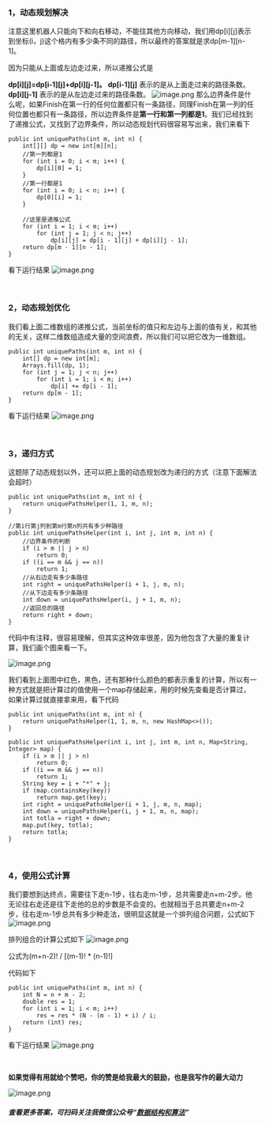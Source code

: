 
### 1，动态规划解决
注意这里机器人只能向下和向右移动，不能往其他方向移动，我们用dp[i][j]表示到坐标(i，j)这个格内有多少条不同的路径，所以最终的答案就是求dp[m-1][n-1]。



因为只能从上面或左边走过来，所以递推公式是

**dp[i][j]=dp[i-1][j]+dp[i][j-1]。**
**dp[i-1][j]** 表示的是从上面走过来的路径条数。
**dp[i][j-1]** 表示的是从左边走过来的路径条数。
![image.png](https://pic.leetcode-cn.com/1602162769-bhepEu-image.png)
那么边界条件是什么呢，如果Finish在第一行的任何位置都只有一条路径，同理Finish在第一列的任何位置也都只有一条路径，所以边界条件是**第一行和第一列都是1**。我们已经找到了递推公式，又找到了边界条件，所以动态规划代码很容易写出来，我们来看下

```
public int uniquePaths(int m, int n) {
    int[][] dp = new int[m][n];
    //第一列都是1
    for (int i = 0; i < m; i++) {
        dp[i][0] = 1;
    }
    //第一行都是1
    for (int i = 0; i < n; i++) {
        dp[0][i] = 1;
    }

    //这里是递推公式
    for (int i = 1; i < m; i++)
        for (int j = 1; j < n; j++)
            dp[i][j] = dp[i - 1][j] + dp[i][j - 1];
    return dp[m - 1][n - 1];
}
```
看下运行结果
![image.png](https://pic.leetcode-cn.com/1602162837-SttjDy-image.png)

<br>

### 2，动态规划优化
我们看上面二维数组的递推公式，当前坐标的值只和左边与上面的值有关，和其他的无关，这样二维数组造成大量的空间浪费，所以我们可以把它改为一维数组。
```
public int uniquePaths(int m, int n) {
    int[] dp = new int[m];
    Arrays.fill(dp, 1);
    for (int j = 1; j < n; j++)
        for (int i = 1; i < m; i++)
            dp[i] += dp[i - 1];
    return dp[m - 1];
}
```
看下运行结果
![image.png](https://pic.leetcode-cn.com/1602162894-ChnOJM-image.png)

<br>

### 3，递归方式
这题除了动态规划以外，还可以把上面的动态规划改为递归的方式（注意下面解法会超时）
```
public int uniquePaths(int m, int n) {
    return uniquePathsHelper(1, 1, m, n);
}

//第i行第j列到第m行第n列共有多少种路径
public int uniquePathsHelper(int i, int j, int m, int n) {
    //边界条件的判断
    if (i > m || j > n)
        return 0;
    if ((i == m && j == n))
        return 1;
    //从右边走有多少条路径
    int right = uniquePathsHelper(i + 1, j, m, n);
    //从下边走有多少条路径
    int down = uniquePathsHelper(i, j + 1, m, n);
    //返回总的路径
    return right + down;
}
```
代码中有注释，很容易理解，但其实这种效率很差，因为他包含了大量的重复计算，我们画个图来看一下。

![image.png](https://pic.leetcode-cn.com/1602162990-nxISgC-image.png)

我们看到上面图中红色，黑色，还有那种什么颜色的都表示重复的计算，所以有一种方式就是把计算过的值使用一个map存储起来，用的时候先查看是否计算过，如果计算过就直接拿来用，看下代码
```
public int uniquePaths(int m, int n) {
    return uniquePathsHelper(1, 1, m, n, new HashMap<>());
}

public int uniquePathsHelper(int i, int j, int m, int n, Map<String, Integer> map) {
    if (i > m || j > n)
        return 0;
    if ((i == m && j == n))
        return 1;
    String key = i + "*" + j;
    if (map.containsKey(key))
        return map.get(key);
    int right = uniquePathsHelper(i + 1, j, m, n, map);
    int down = uniquePathsHelper(i, j + 1, m, n, map);
    int totla = right + down;
    map.put(key, totla);
    return totla;
}
```

<br>

### 4，使用公式计算
我们要想到达终点，需要往下走n-1步，往右走m-1步，总共需要走n+m-2步。他无论往右走还是往下走他的总的步数是不会变的。也就相当于总共要走n+m-2步，往右走m-1步总共有多少种走法，很明显这就是一个排列组合问题，公式如下
![image.png](https://pic.leetcode-cn.com/1602163053-AVHzhL-image.png)

排列组合的计算公式如下
![image.png](https://pic.leetcode-cn.com/1602163061-mbkULy-image.png)

公式为(m+n-2)! / [(m-1)! * (n-1)!]

代码如下
```
public int uniquePaths(int m, int n) {
    int N = n + m - 2;
    double res = 1;
    for (int i = 1; i < m; i++)
        res = res * (N - (m - 1) + i) / i;
    return (int) res;
}
```
看下运行结果
![image.png](https://pic.leetcode-cn.com/1602163108-gyPSKa-image.png)




<br>

**如果觉得有用就给个赞吧，你的赞是给我最大的鼓励，也是我写作的最大动力**

![image.png](https://pic.leetcode-cn.com/d56a80459005b444404d2ad6fbaabdabecd2b9ed3cb2cf432e570c315ae2fcf7-image.png)
##### 查看更多答案，可扫码关注我微信公众号“**[数据结构和算法](https://img-blog.csdnimg.cn/20200807155236311.png)**”